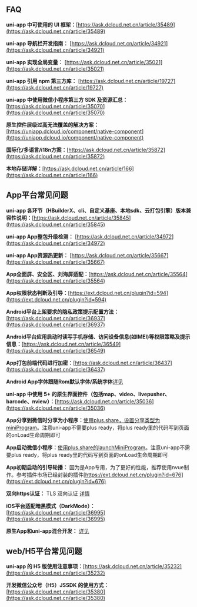 ## FAQ

**uni-app 中可使用的 UI 框架：**[https://ask.dcloud.net.cn/article/35489](https://ask.dcloud.net.cn/article/35489)

**uni-app 导航栏开发指南：** [https://ask.dcloud.net.cn/article/34921](https://ask.dcloud.net.cn/article/34921)

**uni-app 实现全局变量：** [https://ask.dcloud.net.cn/article/35021](https://ask.dcloud.net.cn/article/35021)

**uni-app 引用 npm 第三方库：** [https://ask.dcloud.net.cn/article/19727](https://ask.dcloud.net.cn/article/19727)

**uni-app 中使用微信小程序第三方 SDK 及资源汇总：**[https://ask.dcloud.net.cn/article/35070](https://ask.dcloud.net.cn/article/35070)

**原生控件层级过高无法覆盖的解决方案：**[https://uniapp.dcloud.io/component/native-component](https://uniapp.dcloud.io/component/native-component)

**国际化/多语言/i18n方案：**[https://ask.dcloud.net.cn/article/35872](https://ask.dcloud.net.cn/article/35872)

**本地存储详解：**[https://ask.dcloud.net.cn/article/166](https://ask.dcloud.net.cn/article/166)

## App平台常见问题

**uni-app 各环节（HBuilderX、cli、自定义基座、本地sdk、云打包引擎）版本兼容性说明：**[https://ask.dcloud.net.cn/article/35845](https://ask.dcloud.net.cn/article/35845)

**uni-app App整包升级检测：** [https://ask.dcloud.net.cn/article/34972](https://ask.dcloud.net.cn/article/34972)

**uni-app App资源热更新：** [https://ask.dcloud.net.cn/article/35667](https://ask.dcloud.net.cn/article/35667)

**App全面屏、安全区、刘海屏适配：**[https://ask.dcloud.net.cn/article/35564](https://ask.dcloud.net.cn/article/35564)

**App权限状态判断及引导：**[https://ext.dcloud.net.cn/plugin?id=594](https://ext.dcloud.net.cn/plugin?id=594)

**Android平台上架要求的隐私政策提示配置方法：**[https://ask.dcloud.net.cn/article/36937](https://ask.dcloud.net.cn/article/36937)

**Android平台应用启动时读写手机存储、访问设备信息(如IMEI)等权限策略及提示信息：**[https://ask.dcloud.net.cn/article/36549](https://ask.dcloud.net.cn/article/36549)

**App打包前端代码进行加密：**[https://ask.dcloud.net.cn/article/36437](https://ask.dcloud.net.cn/article/36437)

**Android App字体跟随Rom默认字体/系统字体**[详见](https://uniapp.dcloud.net.cn/component/native-component?id=android%e7%b3%bb%e7%bb%9f%e4%b8%bb%e9%a2%98%e5%ad%97%e4%bd%93%e5%af%b9%e5%8e%9f%e7%94%9f%e7%bb%84%e4%bb%b6%e6%b8%b2%e6%9f%93%e7%9a%84%e5%bd%b1%e5%93%8d)

**uni-app 中使用 5+ 的原生界面控件（包括map、video、livepusher、barcode、nview）：**[https://ask.dcloud.net.cn/article/35036](https://ask.dcloud.net.cn/article/35036)

**App分享到微信时分享为小程序：**[使用plus.share，设置分享类型为miniProgram](https://www.html5plus.org/doc/zh_cn/share.html#plus.share.WeixinMiniProgramOptions)。注意uni-app不需要plus ready，将plus ready里的代码写到页面的onLoad生命周期即可

**App启动微信小程序：**[使用plus.share的launchMiniProgram](https://www.html5plus.org/doc/zh_cn/share.html#plus.share.ShareService.launchMiniProgram)。注意uni-app不需要plus ready，将plus ready里的代码写到页面的onLoad生命周期即可

**App初期启动的引导轮播：** 因为是App专用，为了更好的性能，推荐使用nvue制作。参考插件市场已经封装的插件[https://ext.dcloud.net.cn/plugin?id=676](https://ext.dcloud.net.cn/plugin?id=676)

**双向https认证：** TLS 双向认证 [详情](https://ask.dcloud.net.cn/article/38981)

**iOS平台适配暗黑模式（DarkMode）：**[https://ask.dcloud.net.cn/article/36995](https://ask.dcloud.net.cn/article/36995)

**原生App和uni-app混合开发：** [详见](hybrid)

## web/H5平台常见问题

**uni-app 的 H5 版使用注意事项：**[https://ask.dcloud.net.cn/article/35232](https://ask.dcloud.net.cn/article/35232)

**开发微信公众号（H5）JSSDK 的使用方式：**[https://ask.dcloud.net.cn/article/35380](https://ask.dcloud.net.cn/article/35380)
